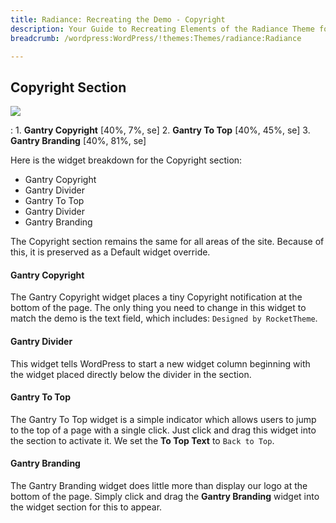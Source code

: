 ```yaml
---
title: Radiance: Recreating the Demo - Copyright
description: Your Guide to Recreating Elements of the Radiance Theme for WordPress
breadcrumb: /wordpress:WordPress/!themes:Themes/radiance:Radiance

---
```


Copyright Section
-----

![][demo2]

:	1. **Gantry Copyright** [40%, 7%, se]
	2. **Gantry To Top** [40%, 45%, se]
	3. **Gantry Branding** [40%, 81%, se]

Here is the widget breakdown for the Copyright section:

* Gantry Copyright
* Gantry Divider
* Gantry To Top
* Gantry Divider
* Gantry Branding

The Copyright section remains the same for all areas of the site. Because of this, it is preserved as a Default widget override.

#### Gantry Copyright

The Gantry Copyright widget places a tiny Copyright notification at the bottom of the page. The only thing you need to change in this widget to match the demo is the text field, which includes: `Designed by RocketTheme`. 

#### Gantry Divider

This widget tells WordPress to start a new widget column beginning with the widget placed directly below the divider in the section.

#### Gantry To Top

The Gantry To Top widget is a simple indicator which allows users to jump to the top of a page with a single click. Just click and drag this widget into the section to activate it. We set the **To Top Text** to `Back to Top`.

#### Gantry Branding

The Gantry Branding widget does little more than display our logo at the bottom of the page. Simply click and drag the **Gantry Branding** widget into the widget section for this to appear.

[demo2]: assets/demo_9.jpeg